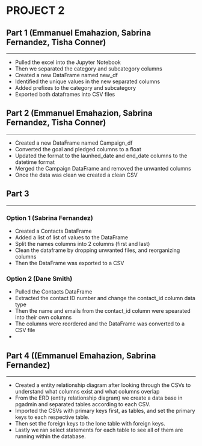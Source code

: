 # PROJECT 2


## Part 1 (Emmanuel Emahazion, Sabrina Fernandez, Tisha Conner)
***
- Pulled the excel into the Jupyter Notebook
- Then we separated the category and subcategory columns
- Created a new DataFrame named new_df
- Identified the unique values in the new separated columns 
- Added prefixes to the category and subcategory
- Exported both dataframes into CSV files


## Part 2 (Emmanuel Emahazion, Sabrina Fernandez, Tisha Conner)
***
- Created a new DataFrame named Campaign_df
- Converted the goal and pledged columns to a float
- Updated the format to the launhed_date and end_date columns to the datetime format
- Merged the Campaign DataFrame and removed the unwanted columns
- Once the data was clean we created a clean CSV


## Part 3 
***
### Option 1 (Sabrina Fernandez)
- Created a Contacts DataFrame
- Added a list of list of values to the DataFrame
- Split the names columns into 2 columns (first and last)
- Clean the dataframe by dropping unwanted files, and reorganizing columns
- Then the DataFrame was exported to a CSV

### Option 2 (Dane Smith)
- Pulled the Contacts DataFrame
- Extracted the contact ID number and change the contact_id column data type
- Then the name and emails from the contact_id column were spearated into their own columns
- The columns were reordered and the DataFrame was converted to a CSV file
- 

## Part 4 ((Emmanuel Emahazion, Sabrina Fernandez)
***
- Created a entity relationship diagram after looking through the CSVs to understand what columns exist and what columns overlap
- From the ERD (entity relationship diagram) we create a data base in pgadmin and separated tables according to each CSV.
- Imported the CSVs with primary keys first, as tables, and set the primary keys to each respective table.
- Then set the foreign keys to the lone table with foreign keys.
- Lastly we ran select statements for each table to see all of them are running within the database.


